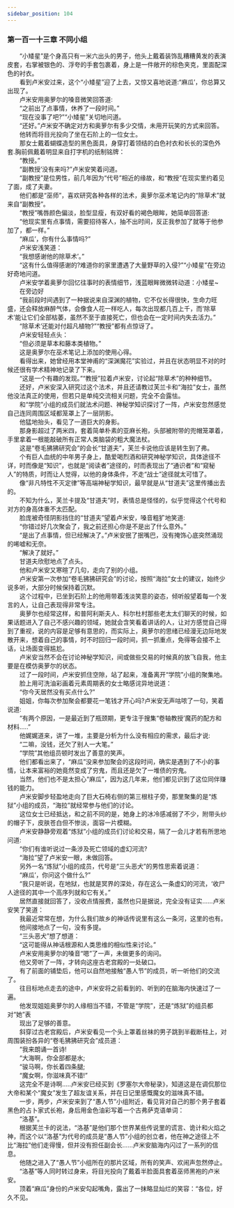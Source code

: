 ```yaml
---
sidebar_position: 104
---
```

### 第一百一十三章 不同小组  


　　“小矮星”是个身高只有一米六出头的男子，他头上戴着装饰乱糟糟黄发的表演皮套，右掌被银色的、浮夸的手套包裹着，身上是一件敞开的棕色夹克，里面配深色的衬衣。  
　　看到卢米安过来，这个“小矮星”迎了上去，又惊又喜地说道:“麻瓜’，你总算又出现了。  
　　卢米安用奥萝尔的嗓音微笑回答道:  
　　“之前出了点事情，休养了一段时间。”  
　　“现在没事了吧?”“小矮星”关切地问道。  
　　“还好。”卢米安不确定对方和奥萝尔有多少交情，未用开玩笑的方式来回答。  
　　他转而将目光投向了坐在石阶上的一位女士。  
　　那女士戴着蝴蝶造型的黑色面具，身穿打着领结的白色衬衣和长长的深色外套.胸前佩戴着明显来自打字机的纸制铭牌：  
　　“教授。”  
　　“副教授’没有来吗?”卢米安笑着问道。  
　　“副教授”是位男性，前几年因为“代号”相近的缘故，和“教授”在现实里约着见了面，成了夫妻。  
　　他们都是“巫师”，喜欢研究各种各样的法术，奥萝尔巫术笔记内的“除草术”就来自“副教授”。  
　　“教授”嘴唇颜色偏淡，脸型显瘦，有双好看的褐色眼眸，她简单回答道:  
　　“他现实里有点事情，需要招待客人，抽不出时间，反正我参加了就等于他参加了，都一样。”  
　　“麻瓜’，你有什么事情吗?”  
　　卢米安浅笑道：  
　　“我想感谢他的除草术’。”  
　　“这有什么值得感谢的?难道你的家里遭遇了大量野草的入侵?”“小矮星”在旁边好奇地问道。  
　　卢米安学着奥萝尔回忆往事时的表情细节，浅蓝眼眸微微转动道：小矮星~  
　　在旁边好  
　　“我前段时间遇到了一种据说来自深渊的植物，它不仅长得很快，生命力旺盛，还会释放麻醉气体，会像食人花一样吃人，每次出现都几百上千，而‘除草术’能让它们全部枯萎，虽然不至于直接死亡，但也会在一定时间内失去活力。”  
　　“除草术’还能对付超凡植物?”“教授”都有点惊讶了。  
　　卢米安轻轻点头：  
　　“但必须是草本和藤本类植物。”  
　　这是奥萝尔在巫术笔记上添加的使用心得。  
　　看得出来，她曾经用本堂神甫的“深渊魔花”实验过，并且在状态明显不对的时候还很有学术精神地记录了下来。  
　　“这是一个有趣的发现。”“教授”拉着卢米安，讨论起“除草术”的种种细节。  
　　还好，卢米安深入研究过这个法术，并且还请教过芙兰卡和“海拉”女士，虽然他没法真正的使用，但若只是单纯交流相关问题，完全不会露怯。  
　　和“学院”小组的成员们就法术问题、神秘学知识探讨了一阵，卢米安忽然感觉自己连同周围区域都笼罩上了一层阴影。  
　　他猛地抬头，看见了一道巨大的身影。  
　　那身影超过了两米四，套着简单朴素的亚麻长袍，头部被附带的兜帽笼罩着，手里拿着一根能敲破所有正常人类脑袋的粗大魔法杖。  
　　这是“卷毛狒狒研究会”的会长“甘道夫”，芙兰卡说他应该是转生到了弗。  
　　个有巨人血统的中年男子身上，酷爱喝烈酒和研究神秘学知识，具体途径不详，时而像是“知识”，也就是“阅读者”途径的，时而表现出了“通识者”和“窥秘人”的特质，时而让人觉得，以他的身体条件，不走“战士”途径就太可惜了。  
　　像“非凡特性不灭定律”等高端神秘学知识，最早就是从“甘道夫”这里传播出去的。  
　　不知为什么，芙兰卡提及“甘道夫”时，表情总是怪怪的，似乎觉得这个代号和对方的身高体重不太匹配。  
　　脸庞被奇怪阴影挡住的“甘道夫”望着卢米安，嗓音粗犷地笑道:  
　　“你错过好几次聚会了，我之前还担心你是不是出了什么意外。”  
　　“是出了点事情，但已经解决了。”卢米安抿了抿嘴巴，没有掩饰心底突然涌现的唏嘘和无奈。  
　　“解决了就好。”  
　　甘道夫欣慰地点了点头。  
　　他和卢米安又寒暄了几句，走向了别的小组。  
　　卢米安第一次参加“卷毛狒狒研究会”的讨论，按照“海拉”女士的建议，始终少说多听，大部分时候保持着沉默。  
　　这个过程中，已坐到石阶上的他用带着浅淡笑意的姿态，倾听般望着每一个发言的人，让自己表现得非常专注。  
　　奥萝尔也经常这样，和普阿利斯夫人、科尔杜村那些老太太们聊天的时候，如果话题进入了自己不感兴趣的领域，她就会含笑看着讲话的人，让对方感觉自己得到了重视，说的内容是足够有意思的，而实际上，奥萝尔的思绪已经漫无边际地发散开来，想着自己的事情，时不时回归一段时间，抓一抓重点，免得等会接不上话，让场面变得尴尬。  
　　卢米安当然不会在讨论神秘学知识，间或做些交易的时候真的放飞自我，他主要是在模仿奥萝尔的状态。  
　　过了一段时间，卢米安抓住空隙，站了起来，准备离开“学院”小组的聚集地。  
　　脸上用可洗油彩画着元素周期表的女士略感诧异地说道：  
　　“你今天居然没有买点什么?”  
　　姐姐，你每次参加聚会都要花一笔钱才开心吗?卢米安无声咕哝了一句，笑着说道:  
　　“有两个原因，一是最近到了瓶颈期，更专注于搜集“卷轴教授’魔药的配方和材料.....”  
　　他娓娓道来，讲了一堆，主要是分析为什么没有相应的需求，最后才说:  
　　“二嘛，没钱，还欠了别人一大笔。”  
　　“学院”其他组员顿时发出了善意的笑声。  
　　他们都看出来了，“麻瓜”没来参加聚会的这段时间，确实是遇到了不小的事情，让本来富裕的她竟然变成了穷鬼，而且还是欠了一堆债的穷鬼。  
　　当然，他们也不是太担心“麻瓜”，因为这几年来，他们都见识到了这位同伴赚钱的能力。  
　　卢米安脚步轻盈地走向了巨大石椅右侧的第三根柱子旁，那里聚集的是“炼狱”小组的成员，“海拉”就经常参与他们的讨论。  
　　这位女士已经抵达，和之前不同的是，她身上的冰冷感减弱了不少，附带头纱的帽子下，皮肤苍白但不惨淡，面容一片模糊。  
　　卢米安静静旁观着“炼狱”小组的成员们讨论和交易，隔了一会儿才若有所思地问道:  
　　“你们有谁听说过一条涉及死亡领域的虚幻河流?  
　　“海拉”望了卢米安一眼，未做回答。  
　　另外一名“炼狱”小组的成员，代号是“三头恶犬”的男性思索着说道：  
　　“麻瓜’，你问这个做什么?”  
　　“我只是听说，在地狱，也就是冥界的深处，存在这么一条虚幻的河流，‘收尸人途径的其中一个高序列就和它有关。”  
　　居然直接就回答了，没收点情报费，虽然也只是据说，完全没有证实……卢米安笑了笑道：  
　　我最近常常在想，为什么我们故乡的神话传说里有这么一条河，这里的也有。  
　　他间接地点了一句，没有多提。  
　　“三头恶犬”想了想道：  
　　“这可能得从神话根源和人类思维的相似性来讨论。”  
　　卢米安用奥萝尔的嗓音“嗯”了一声，未做更多的询问。  
　　他又旁听了一阵，才转向这座古老宫殿的一处破口。  
　　有了前面的铺垫后，他可以自然地接触“愚人节”的成员，听一听他们的交流了。  
　　往目标地点走去的途中，卢米安将之前看到的、听到的在脑海内快速过了一遍。  
　　他发现姐姐奥萝尔的人缘相当不错，不管是“学院”，还是“炼狱”的组员都对“她”表  
　　现出了足够的善意。  
　　斜穿过古老宫殿后，卢米安看见一个头上罩着丝袜的男子跳到半截断柱上，对周围装扮各异的“卷毛狒狒研究会”成员道：  
　　“我来朗诵一首诗!  
　　“大海啊，你全部都是水;  
　　“骏马啊，你长着四条腿;  
　　“魔女啊，你滋味真不错!”  
　　这完全不是诗啊…..卢米安已经买到《罗塞尔大帝秘录》，知道这是在调侃那位大帝和某个“魔女”发生了超友谊关系，并在日记里感慨魔女的滋味真不错。  
　　一步，两步，卢米安来到了“愚人节”小组附近，看见背对自己的那个男子套着黑色的占卜家式长袍，身后用金色油彩写着一个古弗萨克语单词：  
　　“洛基”。  
　　根据芙兰卡的说法，“洛基”是他们那个世界某些传说里的谎言、诡计和火焰之神，而这个以“洛基”为代号的成员是“愚人节”小组的创立者，他在神之途径上不比“海拉”他们走得慢，但并没有担任副会长……卢米安脑海内闪过了一系列的信息。  
　　他随之进入了“愚人节”小组所在的那片区域，所有的笑声、欢闹声忽然停止。  
　　“洛基”等人同时转过身来，将目光投向了戴着半脸面具套着巫师黑袍的卢米安。  
　　顶着“麻瓜”身份的卢米安勾起嘴角，露出了一抹略显灿烂的笑容：“各位，好久不见。  
